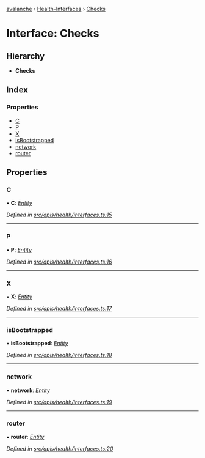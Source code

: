 [avalanche](../README.md) › [Health-Interfaces](../modules/health_interfaces.md) › [Checks](health_interfaces.checks.md)

# Interface: Checks

## Hierarchy

* **Checks**

## Index

### Properties

* [C](health_interfaces.checks.md#c)
* [P](health_interfaces.checks.md#p)
* [X](health_interfaces.checks.md#x)
* [isBootstrapped](health_interfaces.checks.md#isbootstrapped)
* [network](health_interfaces.checks.md#network)
* [router](health_interfaces.checks.md#router)

## Properties

###  C

• **C**: *[Entity](health_interfaces.entity.md)*

*Defined in [src/apis/health/interfaces.ts:15](https://github.com/ava-labs/avalanchejs/blob/82de5d8/src/apis/health/interfaces.ts#L15)*

___

###  P

• **P**: *[Entity](health_interfaces.entity.md)*

*Defined in [src/apis/health/interfaces.ts:16](https://github.com/ava-labs/avalanchejs/blob/82de5d8/src/apis/health/interfaces.ts#L16)*

___

###  X

• **X**: *[Entity](health_interfaces.entity.md)*

*Defined in [src/apis/health/interfaces.ts:17](https://github.com/ava-labs/avalanchejs/blob/82de5d8/src/apis/health/interfaces.ts#L17)*

___

###  isBootstrapped

• **isBootstrapped**: *[Entity](health_interfaces.entity.md)*

*Defined in [src/apis/health/interfaces.ts:18](https://github.com/ava-labs/avalanchejs/blob/82de5d8/src/apis/health/interfaces.ts#L18)*

___

###  network

• **network**: *[Entity](health_interfaces.entity.md)*

*Defined in [src/apis/health/interfaces.ts:19](https://github.com/ava-labs/avalanchejs/blob/82de5d8/src/apis/health/interfaces.ts#L19)*

___

###  router

• **router**: *[Entity](health_interfaces.entity.md)*

*Defined in [src/apis/health/interfaces.ts:20](https://github.com/ava-labs/avalanchejs/blob/82de5d8/src/apis/health/interfaces.ts#L20)*

